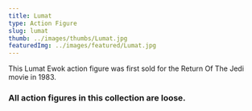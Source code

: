 ```yaml
---
title: Lumat
type: Action Figure
slug: lumat
thumb: ../images/thumbs/Lumat.jpg
featuredImg: ../images/featured/Lumat.jpg
---
```


This Lumat Ewok action figure was first sold for the Return Of The Jedi movie in 1983.

### All action figures in this collection are loose.